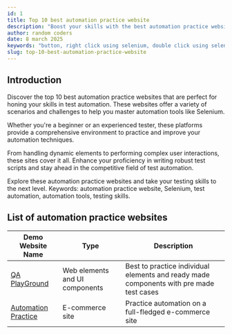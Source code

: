 ```yaml
---
id: 1
title: Top 10 best automation practice website
description: "Boost your skills with the best automation practice websites! Perfect for all levels, these sites offer real-world challenges. Click now to elevate your expertise!"
author: random coders
date: 8 march 2025
keywords: "button, right click using selenium, double click using selenium"
slug: top-10-best-automation-practice-website
---
```


## Introduction

Discover the top 10 best automation practice websites that are perfect for honing your skills in test automation. These websites offer a variety of scenarios and challenges to help you master automation tools like Selenium.

Whether you're a beginner or an experienced tester, these platforms provide a comprehensive environment to practice and improve your automation techniques.

From handling dynamic elements to performing complex user interactions, these sites cover it all. Enhance your proficiency in writing robust test scripts and stay ahead in the competitive field of test automation.

Explore these automation practice websites and take your testing skills to the next level. Keywords: automation practice website, Selenium, test automation, automation tools, testing skills.

## List of automation practice websites

| Demo Website Name                                     | Type                           | Description                                                                             |
| ----------------------------------------------------- | ------------------------------ | --------------------------------------------------------------------------------------- |
| [QA PlayGround](https://www.qaplayground.com/)        | Web elements and UI components | Best to practice individual elements and ready made components with pre made test cases |
| [Automation Practice](http://automationpractice.com/) | E-commerce site                | Practice automation on a full-fledged e-commerce site                                   |
